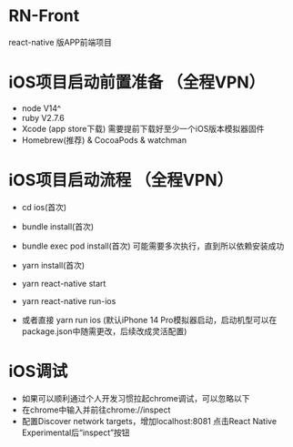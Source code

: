 # RN-Front
react-native 版APP前端项目

# iOS项目启动前置准备 （全程VPN）
- node  V14^  
- ruby  V2.7.6
- Xcode (app store下载) 需要提前下载好至少一个iOS版本模拟器固件
- Homebrew(推荐) & CocoaPods & watchman

# iOS项目启动流程 （全程VPN）
- cd ios(首次)
- bundle install(首次)
- bundle exec pod install(首次)   可能需要多次执行，直到所以依赖安装成功  
- yarn install(首次)
- yarn react-native start
- yarn react-native run-ios

- 或者直接 yarn run ios (默认iPhone 14 Pro模拟器启动，启动机型可以在package.json中随需更改，后续改成灵活配置)

# iOS调试
- 如果可以顺利通过个人开发习惯拉起chrome调试，可以忽略以下
- 在chrome中输入并前往chrome://inspect
- 配置Discover network targets，增加localhost:8081 点击React Native Experimental后“inspect”按钮